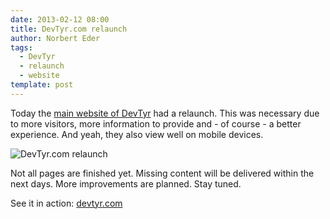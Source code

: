 ```yaml
---
date: 2013-02-12 08:00
title: DevTyr.com relaunch
author: Norbert Eder
tags: 
  - DevTyr
  - relaunch
  - website
template: post
---
```


Today the [main website of DevTyr](http://devtyr.com "DevTyr.com") had a relaunch. This was necessary due to more visitors, more information to provide and - of course - a better experience. And yeah, they also view well on mobile devices. 

![DevTyr.com relaunch](http://i.imgur.com/Nr0MOQ7.png "DevTyr.com relaunch")

Not all pages are finished yet. Missing content will be delivered within the next days. More improvements are planned. Stay tuned.

See it in action: [devtyr.com](http://devtyr.com "devtyr.com")